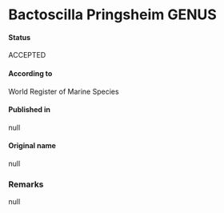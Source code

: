 # Bactoscilla Pringsheim GENUS

#### Status
ACCEPTED

#### According to
World Register of Marine Species

#### Published in
null

#### Original name
null

### Remarks
null